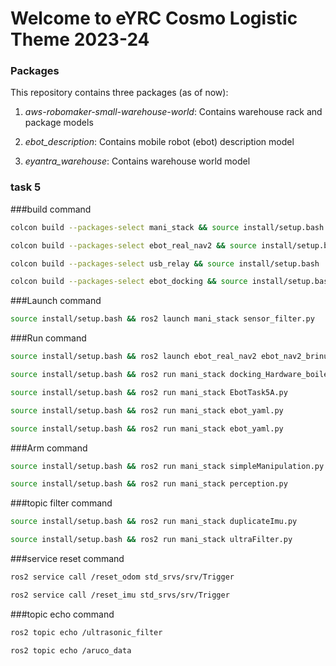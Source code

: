 # Welcome to eYRC Cosmo Logistic Theme 2023-24

### Packages
This repository contains three packages (as of now):
1. *aws-robomaker-small-warehouse-world*: Contains warehouse rack and package models

2. *ebot_description*: Contains mobile robot (ebot) description model

3. *eyantra_warehouse*: Contains warehouse world model

### task 5

###build command

```sh
colcon build --packages-select mani_stack && source install/setup.bash
```
```sh
colcon build --packages-select ebot_real_nav2 && source install/setup.bash
```
```sh
colcon build --packages-select usb_relay && source install/setup.bash
```
```sh
colcon build --packages-select ebot_docking && source install/setup.bash
```

###Launch command
```sh
source install/setup.bash && ros2 launch mani_stack sensor_filter.py
```


###Run command
```sh
source install/setup.bash && ros2 launch ebot_real_nav2 ebot_nav2_brinup.launch.py
```
```sh
source install/setup.bash && ros2 run mani_stack docking_Hardware_boilerplate.py
```
```sh
source install/setup.bash && ros2 run mani_stack EbotTask5A.py
```
```sh
source install/setup.bash && ros2 run mani_stack ebot_yaml.py
```
```sh
source install/setup.bash && ros2 run mani_stack ebot_yaml.py
```

###Arm command
```sh
source install/setup.bash && ros2 run mani_stack simpleManipulation.py
```
```sh
source install/setup.bash && ros2 run mani_stack perception.py
```
###topic filter command

```sh
source install/setup.bash && ros2 run mani_stack duplicateImu.py
```
```sh
source install/setup.bash && ros2 run mani_stack ultraFilter.py
```

###service reset command
```sh
ros2 service call /reset_odom std_srvs/srv/Trigger
```

```sh
ros2 service call /reset_imu std_srvs/srv/Trigger
```
###topic echo command
```sh
ros2 topic echo /ultrasonic_filter
```
```sh
ros2 topic echo /aruco_data
```
